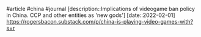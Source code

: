 #article #china #journal 
[description::Implications of videogame ban policy in China. CCP and other entities as 'new gods']
[date::2022-02-01]
https://rogersbacon.substack.com/p/china-is-playing-video-games-with?s=r
